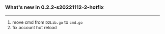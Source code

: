### What's new in 0.2.2-s20221112-2-hotfix
***

1. move cmd from `D2Lib.go` to `cmd.go`
2. fix account hot reload
